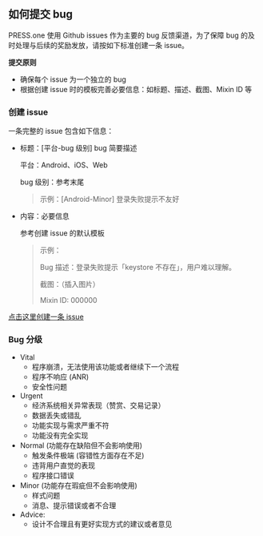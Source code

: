 ## 如何提交 bug

PRESS.one 使用 Github issues 作为主要的 bug 反馈渠道，为了保障 bug 的及时处理与后续的奖励发放，请按如下标准创建一条 issue。

**提交原则**

- 确保每个 issue 为一个独立的 bug
- 根据创建 issue 时的模板完善必要信息：如标题、描述、截图、Mixin ID 等

### 创建 issue

一条完整的 issue 包含如下信息：

- 标题：[平台-bug 级别] bug 简要描述

  平台：Android、iOS、Web

  bug 级别：参考末尾

  > 示例：[Android-Minor] 登录失败提示不友好

- 内容：必要信息

    参考创建 issue 的默认模板

    > 示例：
    >
    > Bug 描述：登录失败提示「keystore 不存在」，用户难以理解。
    >
    > 截图：（插入图片）
    >
    > Mixin ID: 000000

[点击这里创建一条 issue](https://github.com/Press-One/issues/issues/new?title=[平台-bug+级别]+bug+简要描述)

### Bug 分级

- Vital 
  - 程序崩溃，无法使用该功能或者继续下一个流程
  - 程序不响应 (ANR)
  - 安全性问题
- Urgent
  - 经济系统相关异常表现（赞赏、交易记录）
  - 数据丢失或错乱
  - 功能实现与需求严重不符
  - 功能没有完全实现
- Normal (功能存在缺陷但不会影响使用)
  - 触发条件极端 (容错性方面存在不足)
  - 违背用户直觉的表现
  - 程序接口错误
- Minor (功能存在瑕疵但不会影响使用)
  - 样式问题
  - 消息、提示错误或者不合理
- Advice:
  - 设计不合理且有更好实现方式的建议或者意见
